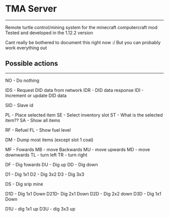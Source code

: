 

# TMA Server
---
Remote turtle control/mining system for the minecraft computercraft mod
Tested and developed in the 1.12.2 version

Cant really be bothered to document this right now :/
But you can probably work everything out



## Possible actions
---
NO - Do nothing

IDS - Request DID data from network
IDR - DID data response
IDI - Increment or update DID data

SID - Slave id

PL - Place selected item
SE - Select inventory slot
ST - What is the selected item??
SA - Show all items

RF - Refuel
FL - Show fuel level

DM - Dump most items (except slot 1 coal)

MF - Fowards
MB - move Backwards
MU - move upwards
MD - move downwards
TL - turn left
TR - turn right

DF - Dig fowards
DU - Dig up
DD - Dig down

D1 - Dig 1x1
D2 - Dig 3x2
D3 - Dig 3x3

DS - Dig srip mine

D1D - Dig 1x1 Down
D21D- Dig 2x1 Down
D2D - Dig 2x2 down
D3D - Dig 1x1 Down

D1U - dig 1x1 up
D3U - dig 3x3 up

